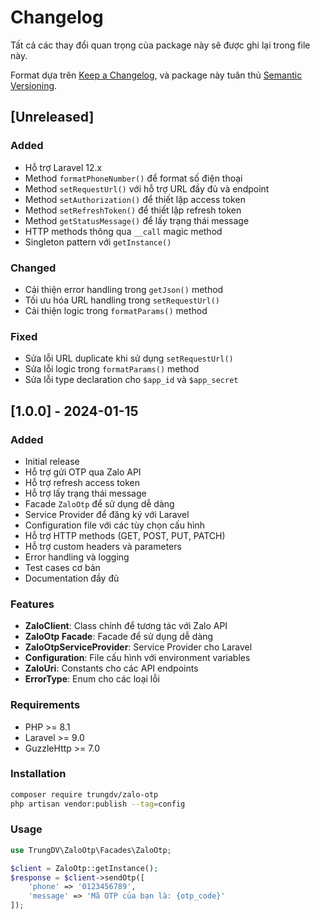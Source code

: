 # Changelog

Tất cả các thay đổi quan trọng của package này sẽ được ghi lại trong file này.

Format dựa trên [Keep a Changelog](https://keepachangelog.com/en/1.0.0/),
và package này tuân thủ [Semantic Versioning](https://semver.org/spec/v2.0.0.html).

## [Unreleased]

### Added
- Hỗ trợ Laravel 12.x
- Method `formatPhoneNumber()` để format số điện thoại
- Method `setRequestUrl()` với hỗ trợ URL đầy đủ và endpoint
- Method `setAuthorization()` để thiết lập access token
- Method `setRefreshToken()` để thiết lập refresh token
- Method `getStatusMessage()` để lấy trạng thái message
- HTTP methods thông qua `__call` magic method
- Singleton pattern với `getInstance()`

### Changed
- Cải thiện error handling trong `getJson()` method
- Tối ưu hóa URL handling trong `setRequestUrl()`
- Cải thiện logic trong `formatParams()` method

### Fixed
- Sửa lỗi URL duplicate khi sử dụng `setRequestUrl()`
- Sửa lỗi logic trong `formatParams()` method
- Sửa lỗi type declaration cho `$app_id` và `$app_secret`

## [1.0.0] - 2024-01-15

### Added
- Initial release
- Hỗ trợ gửi OTP qua Zalo API
- Hỗ trợ refresh access token
- Hỗ trợ lấy trạng thái message
- Facade `ZaloOtp` để sử dụng dễ dàng
- Service Provider để đăng ký với Laravel
- Configuration file với các tùy chọn cấu hình
- Hỗ trợ HTTP methods (GET, POST, PUT, PATCH)
- Hỗ trợ custom headers và parameters
- Error handling và logging
- Test cases cơ bản
- Documentation đầy đủ

### Features
- **ZaloClient**: Class chính để tương tác với Zalo API
- **ZaloOtp Facade**: Facade để sử dụng dễ dàng
- **ZaloOtpServiceProvider**: Service Provider cho Laravel
- **Configuration**: File cấu hình với environment variables
- **ZaloUri**: Constants cho các API endpoints
- **ErrorType**: Enum cho các loại lỗi

### Requirements
- PHP >= 8.1
- Laravel >= 9.0
- GuzzleHttp >= 7.0

### Installation
```bash
composer require trungdv/zalo-otp
php artisan vendor:publish --tag=config
```

### Usage
```php
use TrungDV\ZaloOtp\Facades\ZaloOtp;

$client = ZaloOtp::getInstance();
$response = $client->sendOtp([
    'phone' => '0123456789',
    'message' => 'Mã OTP của bạn là: {otp_code}'
]);
```
